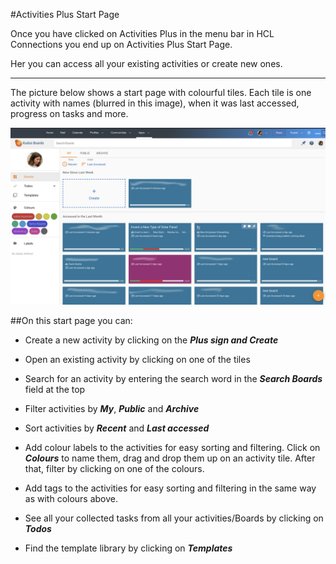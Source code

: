 #Activities Plus Start Page

Once you have clicked on Activities Plus in the menu bar in HCL Connections you end up on Activities Plus Start Page.

Her you can access all your existing activities or create new ones.

___

The picture below shows a start page with colourful tiles. Each tile is one activity with names (blurred in this image), when it was last accessed, progress on tasks and more.

<img src="/assets/images/screen-shots/aplus/aplus-start-page.png" alt="Activities Plus start page"/>

##On this start page you can:

* Create a new activity by clicking on the **_Plus sign and Create_**

* Open an existing activity by clicking on one of the tiles

* Search for an activity by entering the search word in the **_Search Boards_** field at the top

* Filter activities by **_My_**, **_Public_** and **_Archive_**

* Sort activities by **_Recent_** and **_Last accessed_**

* Add colour labels to the activities for easy sorting and filtering. Click on **_Colours_** to name them, drag and drop them up on an activity tile. After that, filter by clicking on one of the colours.

* Add tags to the activities for easy sorting and filtering in the same way as with colours above.

* See all your collected tasks from all your activities/Boards by clicking on **_Todos_**

* Find the template library by clicking on **_Templates_**
